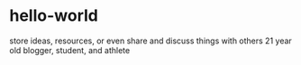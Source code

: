 # hello-world
store ideas, resources, or even share and discuss things with others
21 year old blogger, student, and athlete
